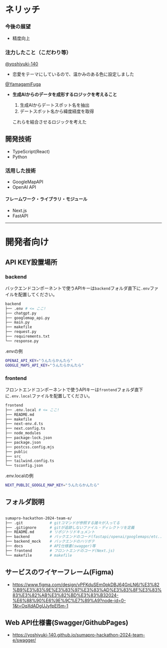 # ネリッチ



### 今後の展望

- 精度向上
    

### 注力したこと（こだわり等）

[@yoshiyuki-140](https://github.com/yoshiyuki-140)

- 恋愛をテーマにしているので、温かみのある色に設定しました

[@YamagamiFuga](https://github.com/YamagamiFuga)

- **生成AIからのデータを成形するロジックを考えること**
    1. 生成AIからデートスポット名を抽出
    2. デートスポット名から緯度経度を取得
    
    これらを結合させるロジックを考えた

## 開発技術

- TypeScript(React)
- Python

### 活用した技術

- GoogleMapAPI
- OpenAI API

#### フレームワーク・ライブラリ・モジュール

- Next.js
- FastAPI



---

# 開発者向け

## API KEY設置場所

### backend

バックエンドコンポーネントで使うAPIキーは`backend`フォルダ直下に`.env`ファイルを配置してください。

```bash
backend
├── .env # <= ここ!
├── chatgpt.py
├── googlemap_api.py
├── main.py
├── makefile
├── request.py
├── requirements.txt
└── response.py
```

.envの例
```bash
OPENAI_API_KEY="うんたらかんたら"
GOOGLE_MAPS_API_KEY="うんたらかんたら"
```

### frontend

フロントエンドコンポーネントで使うAPIキーは`frontend`フォルダ直下に`.env.local`ファイルを配置してください。

```bash
frontend
├── .env.local # <= ここ!
├── README.md
├── makefile
├── next-env.d.ts
├── next.config.ts
├── node_modules
├── package-lock.json
├── package.json
├── postcss.config.mjs
├── public
├── src
├── tailwind.config.ts
└── tsconfig.json
```

.env.localの例
```bash
NEXT_PUBLIC_GOOGLE_MAP_KEY="うんたらかんたら"
```


## フォルダ説明

```bash

sumapro-hackathon-2024-team-e/
├── .git            # gitコマンドが参照する諸々が入ってる
├── .gitignore      # gitが追跡しないファイル・ディレクトリを定義
├── README.md       # リポジトリドキュメント
├── backend         # バックエンドのコード(fastapi/openai/googlemaps/etc...)
├── backend_mock    # バックエンドのハリボテ
├── docs            # API仕様書(swagger)等
├── frontend        # フロントエンドのコード(Next.js)
└── makefile        # makefile
```

## サービスのワイヤーフレーム(Figma)

- https://www.figma.com/design/vPFKduSEm0pkDBJ64GnLN6/%E3%82%B9%E3%83%9E%E3%83%97%E3%83%AD%E3%83%8F%E3%83%83%E3%82%AB%E3%82%BD%E3%83%B32024-%E6%88%90%E6%9E%9C%E7%89%A9?node-id=0-1&t=OqXdADgUJyfpEI5m-1


## Web API仕様書(Swagger/GithubPages)

- https://yoshiyuki-140.github.io/sumapro-hackathon-2024-team-e/swagger/

